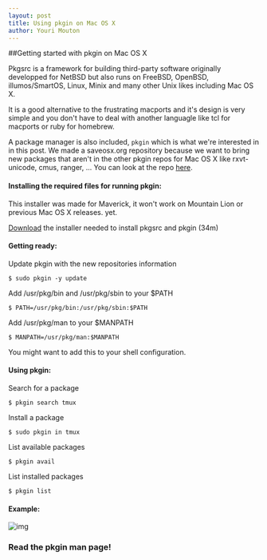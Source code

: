 ```yaml
---
layout: post
title: Using pkgin on Mac OS X
author: Youri Mouton
---
```


##Getting started with pkgin on Mac OS X

Pkgsrc is a framework for building third-party software originally developped for NetBSD but
 also runs on FreeBSD, OpenBSD, illumos/SmartOS, Linux, Minix and many other Unix likes including Mac OS X. 

It is a good alternative to the frustrating macports and it's design is very simple and you 
don't have to deal with another languagle like tcl for macports or ruby for homebrew. 

A package manager is also included, `pkgin` which is what we're interested in in this post. 
We made a saveosx.org repository because we want to bring new packages that aren't in the 
other pkgin repos for Mac OS X like rxvt-unicode, cmus, ranger, ... 
You can look at the repo [here](http://saveosx.org/packages).

#### Installing the required files for running pkgin:

This installer was made for Maverick, it won't work on Mountain Lion or previous Mac OS X releases. yet.

[Download](http://pkgsrc.saveosx.org/Darwin/bootstrap/bootstrap-x86_64.pkg) the installer needed to install pkgsrc and pkgin (34m)

#### Getting ready:     

Update pkgin with the new repositories information     

`$ sudo pkgin -y update`

Add /usr/pkg/bin and /usr/pkg/sbin to your $PATH   

`$ PATH=/usr/pkg/bin:/usr/pkg/sbin:$PATH`     

Add /usr/pkg/man to your $MANPATH    

`$ MANPATH=/usr/pkg/man:$MANPATH`    

You might want to add this to your shell configuration.

#### Using pkgin:

Search for a package       

`$ pkgin search tmux`      

Install a package       

`$ sudo pkgin in tmux`      

List available packages     

`$ pkgin avail`      

List installed packages      

`$ pkgin list`      

#### Example:

![img](http://paste.unixhub.net/index.php/Za2/)

### Read the pkgin man page!     

